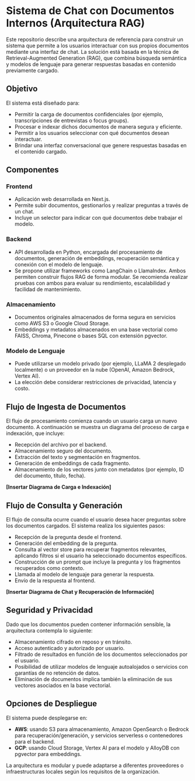 # Sistema de Chat con Documentos Internos (Arquitectura RAG)

Este repositorio describe una arquitectura de referencia para construir un sistema que permite a los usuarios interactuar con sus propios documentos mediante una interfaz de chat. La solución está basada en la técnica de Retrieval-Augmented Generation (RAG), que combina búsqueda semántica y modelos de lenguaje para generar respuestas basadas en contenido previamente cargado.

## Objetivo

El sistema está diseñado para:

* Permitir la carga de documentos confidenciales (por ejemplo, transcripciones de entrevistas o focus groups).
* Procesar e indexar dichos documentos de manera segura y eficiente.
* Permitir a los usuarios seleccionar con qué documentos desean interactuar.
* Brindar una interfaz conversacional que genere respuestas basadas en el contenido cargado.

## Componentes

### Frontend

* Aplicación web desarrollada en Next.js.
* Permite subir documentos, gestionarlos y realizar preguntas a través de un chat.
* Incluye un selector para indicar con qué documentos debe trabajar el modelo.

### Backend

* API desarrollada en Python, encargada del procesamiento de documentos, generación de embeddings, recuperación semántica y conexión con el modelo de lenguaje.
* Se propone utilizar frameworks como LangChain o LlamaIndex. Ambos permiten construir flujos RAG de forma modular. Se recomienda realizar pruebas con ambos para evaluar su rendimiento, escalabilidad y facilidad de mantenimiento.

### Almacenamiento

* Documentos originales almacenados de forma segura en servicios como AWS S3 o Google Cloud Storage.
* Embeddings y metadatos almacenados en una base vectorial como FAISS, Chroma, Pinecone o bases SQL con extensión pgvector.

### Modelo de Lenguaje

* Puede utilizarse un modelo privado (por ejemplo, LLaMA 2 desplegado localmente) o un proveedor en la nube (OpenAI, Amazon Bedrock, Vertex AI).
* La elección debe considerar restricciones de privacidad, latencia y costo.

## Flujo de Ingesta de Documentos

El flujo de procesamiento comienza cuando un usuario carga un nuevo documento. A continuación se muestra un diagrama del proceso de carga e indexación, que incluye:

* Recepción del archivo por el backend.
* Almacenamiento seguro del documento.
* Extracción del texto y segmentación en fragmentos.
* Generación de embeddings de cada fragmento.
* Almacenamiento de los vectores junto con metadatos (por ejemplo, ID del documento, título, fecha).

**\[Insertar Diagrama de Carga e Indexación]**

## Flujo de Consulta y Generación

El flujo de consulta ocurre cuando el usuario desea hacer preguntas sobre los documentos cargados. El sistema realiza los siguientes pasos:

* Recepción de la pregunta desde el frontend.
* Generación del embedding de la pregunta.
* Consulta al vector store para recuperar fragmentos relevantes, aplicando filtros si el usuario ha seleccionado documentos específicos.
* Construcción de un prompt que incluye la pregunta y los fragmentos recuperados como contexto.
* Llamada al modelo de lenguaje para generar la respuesta.
* Envío de la respuesta al frontend.

**\[Insertar Diagrama de Chat y Recuperación de Información]**

## Seguridad y Privacidad

Dado que los documentos pueden contener información sensible, la arquitectura contempla lo siguiente:

* Almacenamiento cifrado en reposo y en tránsito.
* Acceso autenticado y autorizado por usuario.
* Filtrado de resultados en función de los documentos seleccionados por el usuario.
* Posibilidad de utilizar modelos de lenguaje autoalojados o servicios con garantías de no retención de datos.
* Eliminación de documentos implica también la eliminación de sus vectores asociados en la base vectorial.

## Opciones de Despliegue

El sistema puede desplegarse en:

* **AWS**: usando S3 para almacenamiento, Amazon OpenSearch o Bedrock para recuperación/generación, y servicios serverless o contenedores para el backend.
* **GCP**: usando Cloud Storage, Vertex AI para el modelo y AlloyDB con pgvector para embeddings.

La arquitectura es modular y puede adaptarse a diferentes proveedores o infraestructuras locales según los requisitos de la organización.
